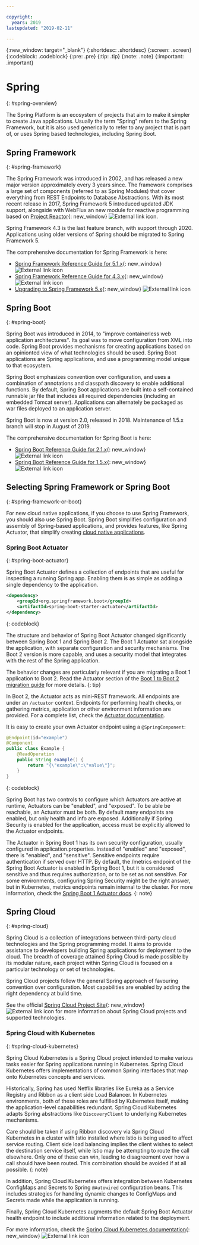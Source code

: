 ```yaml
---

copyright:
  years: 2019
lastupdated: "2019-02-11"

---
```


{:new_window: target="_blank"}
{:shortdesc: .shortdesc}
{:screen: .screen}
{:codeblock: .codeblock}
{:pre: .pre}
{:tip: .tip}
{:note: .note}
{:important: .important}

# Spring
{: #spring-overview}

The Spring Platform is an ecosystem of projects that aim to make it simpler to create Java applications. Usually the term "Spring" refers to the Spring Framework, but it is also used generically to refer to any project that is part of, or uses Spring based technologies, including Spring Boot.

## Spring Framework
{: #spring-framework}

The Spring Framework was introduced in 2002, and has released a new major version approximately every 3 years since. The framework comprises a large set of components (referred to as Spring Modules) that cover everything from REST Endpoints to Database Abstractions. With its most recent release in 2017, Spring Framework 5 introduced updated JDK support, alongside with WebFlux an new module for reactive programming based on [Project Reactor](https://projectreactor.io/){: new_window} ![External link icon](../icons/launch-glyph.svg "External link icon").

Spring Framework 4.3 is the last feature branch, with support through 2020. Applications using older versions of Spring should be migrated to Spring Framework 5.

The comprehensive documentation for Spring Framework is here:

* [Spring Framework Reference Guide for 5.1.x](https://docs.spring.io/spring/docs/5.1.x/spring-framework-reference/){: new_window} ![External link icon](../icons/launch-glyph.svg "External link icon")
* [Spring Framework Reference Guide for 4.3.x](https://docs.spring.io/spring/docs/4.3.x/spring-framework-reference/){: new_window} ![External link icon](../icons/launch-glyph.svg "External link icon")
* [Upgrading to Spring Framework 5.x](https://github.com/spring-projects/spring-framework/wiki/Upgrading-to-Spring-Framework-5.x){: new_window} ![External link icon](../icons/launch-glyph.svg "External link icon")

## Spring Boot
{: #spring-boot}

Spring Boot was introduced in 2014, to "improve containerless web application architectures". Its goal was to move configuration from XML into code. Spring Boot provides mechanisms for creating applications based on an opinionted view of what technologies should be used. Spring Boot applications are Spring applications, and use a programming model unique to that ecosystem.

Spring Boot emphasizes convention over configuration, and uses a combination of annotations and classpath discovery to enable additional functions. By default, Spring Boot applications are built into a self-contained runnable jar file that includes all required dependencies (including an embedded Tomcat server). Applications can alternately be packaged as war files deployed to an application server.

Spring Boot is now at version 2.0, released in 2018. Maintenance of 1.5.x branch will stop in August of 2019.

The comprehensive documentation for Spring Boot is here:

* [Spring Boot Reference Guide for 2.1.x](https://docs.spring.io/spring-boot/docs/2.1.x/reference){: new_window} ![External link icon](../icons/launch-glyph.svg "External link icon")
* [Spring Boot Reference Guide for 1.5.x](https://docs.spring.io/spring-boot/docs/1.5.x/reference/){: new_window} ![External link icon](../icons/launch-glyph.svg "External link icon")

## Selecting Spring Framework or Spring Boot
{: #spring-framework-or-boot}

For new cloud native applications, if you choose to use Spring Framework, you should also use Spring Boot. Spring Boot simplifies configuration and assembly of Spring-based applications, and provides features, like Spring Actuator, that simplify creating [cloud native applications](/docs/cloud-native/overview.html).

### Spring Boot Actuator
{: #spring-boot-actuator}

Spring Boot Actuator defines a collection of endpoints that are useful for inspecting a running Spring app. Enabling them is as simple as adding a single dependency to the application.

```xml
<dependency>
    <groupId>org.springframework.boot</groupId>
    <artifactId>spring-boot-starter-actuator</artifactId>
</dependency>
```
{: codeblock}

The structure and behavior of Spring Boot Actuator changed significantly between Spring Boot 1 and Spring Boot 2. The Boot 1 Actuator sat alongside the application, with separate configuration and security mechanisms. The Boot 2 version is more capable, and uses a security model that integrates with the rest of the Spring application.

The behavior changes are particularly relevant if you are migrating a Boot 1 application to Boot 2. Read the Actuator section of the [Boot 1 to Boot 2 migration guide](https://github.com/spring-projects/spring-boot/wiki/Spring-Boot-2.0-Migration-Guide#spring-boot-actuator) for more details.
{: tip}

In Boot 2, the Actuator acts as mini-REST framework. All endpoints are under an `/actuator` context. Endpoints for performing health checks, or gathering metrics, application or other environment information are provided. For a complete list, check the [Actuator documentation](https://docs.spring.io/spring-boot/docs/current-SNAPSHOT/reference/html/production-ready-features.html#production-ready).

It is easy to create your own Actuator endpoint using a `@SpringComponent`:

```java
@Endpoint(id="example")
@Component
public class Example {
    @ReadOperation
    public String example() {
        return "{\"example\":\"value\"}";
    }
}
```
{: codeblock}

Spring Boot has two controls to configure which Actuators are active at runtime, Actuators can be "enabled", and "exposed". To be able be reachable, an Actuator must be both. By default many endpoints are enabled, but only health and info are exposed. Additionally if Spring Security is enabled for the application, access must be explicitly allowed to the Actuator endpoints.

The Actuator in Spring Boot 1 has its own security configuration, usually configured in application.properties. Instead of "enabled" and "exposed", there is "enabled", and "sensitive". Sensitive endpoints require authentication if served over HTTP. By default, the /metrics endpoint of the Spring Boot Actuator is enabled in Spring Boot 1, but it is considered sensitive and thus requires authorization, or to be set as not sensitive. For some environments, configuring Spring Security might be the right answer, but in Kubernetes, metrics endpoints remain internal to the cluster. For more information, check the [Spring Boot 1 Actuator docs](https://docs.spring.io/spring-boot/docs/1.5.2.RELEASE/reference/htmlsingle/#production-ready).
{: note}

## Spring Cloud
{: #spring-cloud}

Spring Cloud is a collection of integrations between third-party cloud technologies and the Spring programming model. It aims to provide assistance to developers building Spring applications for deployment to the cloud. The breadth of coverage attained Spring Cloud is made possible by its modular nature, each project within Spring Cloud is focused on a particular technology or set of technologies.

Spring Cloud projects follow the general Spring approach of favouring convention over configuration. Most capabilities are enabled by adding the right dependency at build time.

See the official [Spring Cloud Project Site](https://spring.io/projects/spring-cloud){: new_window} ![External link icon](../icons/launch-glyph.svg "External link icon") for more information about Spring Cloud projects and supported technologies.

### Spring Cloud with Kubernetes
{: #spring-cloud-kubernetes}

Spring Cloud Kubernetes is a Spring Cloud project intended to make various tasks easier for Spring applications running in Kubernetes. Spring Cloud Kubernetes offers implementations of common Spring interfaces that map onto Kubernetes concepts and services.

Historically, Spring has used Netflix libraries like Eureka as a Service Registry and Ribbon as a client side Load Balancer. In Kubernetes environments, both of these roles are fulfilled by Kubernetes itself, making the application-level capabilities redundant. Spring Cloud Kubernetes adapts Spring abstractions like `DiscoveryClient` to underlying Kubernetes mechanisms.

Care should be taken if using Ribbon discovery via Spring Cloud Kubernetes in a cluster with Istio installed where Istio is being used to affect service routing. Client side load balancing implies the client wishes to select the destination service itself, while Istio may be attempting to route the call elsewhere. Only one of these can win, leading to disagreement over how a call should have been routed. This combination should be avoided if at all possible.
{: note}

In addition, Spring Cloud Kubernetes offers integration between Kubernetes ConfigMaps and Secrets to Spring `@Autowired` configuration beans. This includes strategies for handling dynamic changes to ConfigMaps and Secrets made while the application is running.

Finally, Spring Cloud Kubernetes augments the default Spring Boot Actuator health endpoint to include additional information related to the deployment.

For more information, check the [Spring Cloud Kubernetes documentation](https://cloud.spring.io/spring-cloud-static/spring-cloud-kubernetes/2.1.0.RC1/single/spring-cloud-kubernetes.html){: new_window} ![External link icon](../icons/launch-glyph.svg "External link icon")

